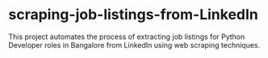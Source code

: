 # scraping-job-listings-from-LinkedIn
This project automates the process of extracting job listings for Python Developer roles in Bangalore from LinkedIn using web scraping techniques.
